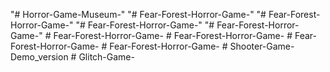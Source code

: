 "# Horror-Game-Museum-" 
"# Fear-Forest-Horror-Game-" 
"# Fear-Forest-Horror-Game-" 
"# Fear-Forest-Horror-Game-" 
"# Fear-Forest-Horror-Game-" 
#   F e a r - F o r e s t - H o r r o r - G a m e -  
 #   F e a r - F o r e s t - H o r r o r - G a m e -  
 #   F e a r - F o r e s t - H o r r o r - G a m e -  
 #   F e a r - F o r e s t - H o r r o r - G a m e -  
 #   S h o o t e r - G a m e - D e m o _ v e r s i o n  
 #   G l i t c h - G a m e -  
 